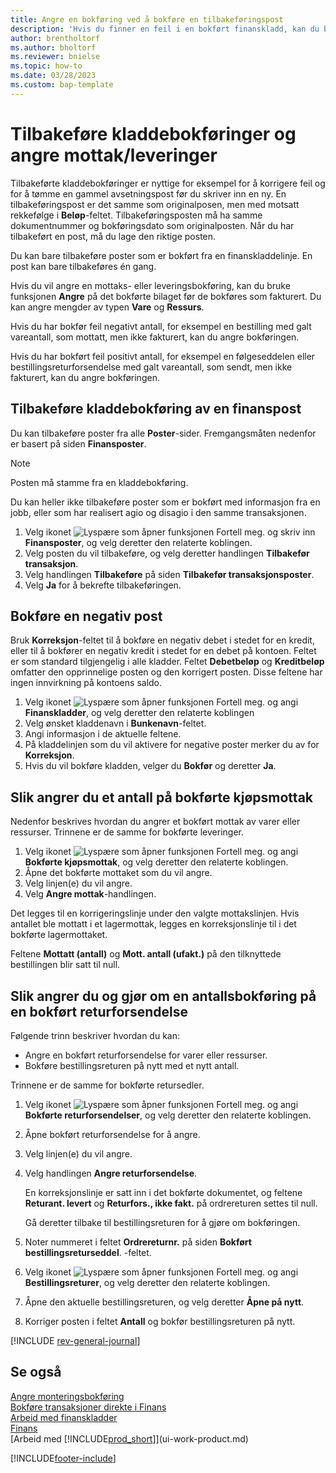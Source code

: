 ```yaml
---
title: Angre en bokføring ved å bokføre en tilbakeføringspost
description: 'Hvis du finner en feil i en bokført finanskladd, kan du bruke handlingen Tilbakefør transaksjon til å angre bokføringen med et riktig revisjonsspor.'
author: brentholtorf
ms.author: bholtorf
ms.reviewer: bnielse
ms.topic: how-to
ms.date: 03/28/2023
ms.custom: bap-template
---
```

# Tilbakeføre kladdebokføringer og angre mottak/leveringer

Tilbakeførte kladdebokføringer er nyttige for eksempel for å korrigere feil og for å tømme en gammel avsetningspost før du skriver inn en ny. En tilbakeføringspost er det samme som originalposen, men med motsatt rekkefølge i **Beløp**-feltet. Tilbakeføringsposten må ha samme dokumentnummer og bokføringsdato som originalposten. Når du har tilbakeført en post, må du lage den riktige posten.

Du kan bare tilbakeføre poster som er bokført fra en finanskladdelinje. En post kan bare tilbakeføres én gang.

Hvis du vil angre en mottaks- eller leveringsbokføring, kan du bruke funksjonen **Angre** på det bokførte bilaget før de bokføres som fakturert. Du kan angre mengder av typen **Vare** og **Ressurs**.

Hvis du har bokfør feil negativt antall, for eksempel en bestilling med galt vareantall, som mottatt, men ikke fakturert, kan du angre bokføringen.

Hvis du har bokført feil positivt antall, for eksempel en følgeseddelen eller bestillingsreturforsendelse med galt vareantall, som sendt, men ikke fakturert, kan du angre bokføringen.

## Tilbakeføre kladdebokføring av en finanspost

Du kan tilbakeføre poster fra alle **Poster**-sider. Fremgangsmåten nedenfor er basert på siden **Finansposter**.

> [!NOTE]
> Posten må stamme fra en kladdebokføring.
>
> Du kan heller ikke tilbakeføre poster som er bokført med informasjon fra en jobb, eller som har realisert agio og disagio i den samme transaksjonen.

1. Velg ikonet ![Lyspære som åpner funksjonen Fortell meg.](media/ui-search/search_small.png "Fortell hva du vil gjøre") og skriv inn **Finansposter**, og velg deretter den relaterte koblingen.
2. Velg posten du vil tilbakeføre, og velg deretter handlingen **Tilbakefør transaksjon**.
3. Velg handlingen **Tilbakeføre** på siden **Tilbakefør transaksjonsposter**.
4. Velg **Ja** for å bekrefte tilbakeføringen.

## Bokføre en negativ post  

Bruk **Korreksjon**-feltet til å bokføre en negativ debet i stedet for en kredit, eller til å bokfører en negativ kredit i stedet for en debet på kontoen. Feltet er som standard tilgjengelig i alle kladder. Feltet **Debetbeløp** og **Kreditbeløp** omfatter den opprinnelige posten og den korrigert posten. Disse feltene har ingen innvirkning på kontoens saldo.  

1. Velg ikonet ![Lyspære som åpner funksjonen Fortell meg.](media/ui-search/search_small.png "Fortell hva du vil gjøre") og angi **Finanskladder**, og velg deretter den relaterte koblingen  
2. Velg ønsket kladdenavn i **Bunkenavn**-feltet.  
3. Angi informasjon i de aktuelle feltene.  
4. På kladdelinjen som du vil aktivere for negative poster merker du av for **Korreksjon**.  
5. Hvis du vil bokføre kladden, velger du **Bokfør** og deretter **Ja**.

## Slik angrer du et antall på bokførte kjøpsmottak  

Nedenfor beskrives hvordan du angrer et bokført mottak av varer eller ressurser. Trinnene er de samme for bokførte leveringer.

1. Velg ikonet ![Lyspære som åpner funksjonen Fortell meg.](media/ui-search/search_small.png "Fortell hva du vil gjøre") og angi **Bokførte kjøpsmottak**, og velg deretter den relaterte koblingen.  
2. Åpne det bokførte mottaket som du vil angre.  
3. Velg linjen(e) du vil angre.  
4. Velg **Angre mottak**-handlingen.

Det legges til en korrigeringslinje under den valgte mottakslinjen. Hvis antallet ble mottatt i et lagermottak, legges en korreksjonslinje til i det bokførte lagermottaket.  

Feltene **Mottatt (antall)** og **Mott. antall (ufakt.)** på den tilknyttede bestillingen blir satt til null.

## Slik angrer du og gjør om en antallsbokføring på en bokført returforsendelse

Følgende trinn beskriver hvordan du kan:

* Angre en bokført returforsendelse for varer eller ressurser.
* Bokføre bestillingsreturen på nytt med et nytt antall.

Trinnene er de samme for bokførte retursedler.

1. Velg ikonet ![Lyspære som åpner funksjonen Fortell meg.](media/ui-search/search_small.png "Fortell hva du vil gjøre") og angi **Bokførte returforsendelser**, og velg deretter den relaterte koblingen.  
2. Åpne bokført returforsendelse for å angre.
3. Velg linjen(e) du vil angre.  

4. Velg handlingen **Angre returforsendelse**.  

    En korreksjonslinje er satt inn i det bokførte dokumentet, og feltene **Returant. levert** og **Returfors., ikke fakt.** på ordrereturen settes til null.  

    Gå deretter tilbake til bestillingsreturen for å gjøre om bokføringen.  

5. Noter nummeret i feltet **Ordrereturnr.** på siden **Bokført bestillingsreturseddel**. -feltet.  
6. Velg ikonet ![Lyspære som åpner funksjonen Fortell meg.](media/ui-search/search_small.png "Fortell hva du vil gjøre") og angi **Bestillingsreturer**, og velg deretter den relaterte koblingen.  
7. Åpne den aktuelle bestillingsreturen, og velg deretter **Åpne på nytt**.  
8. Korriger posten i feltet **Antall** og bokfør bestillingsreturen på nytt.  

[!INCLUDE [rev-general-journal](includes/rev-general-journal.md)]

## Se også

[Angre monteringsbokføring](assembly-how-to-undo-assembly-posting.md)  
[Bokføre transaksjoner direkte i Finans](finance-how-post-transactions-directly.md)  
[Arbeid med finanskladder](ui-work-general-journals.md)  
[Finans](finance.md)  
[Arbeid med [!INCLUDE[prod_short](includes/prod_short.md)]](ui-work-product.md)  

[!INCLUDE[footer-include](includes/footer-banner.md)]